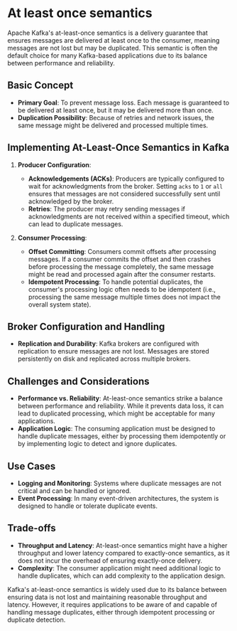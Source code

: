 # At least once semantics

Apache Kafka's at-least-once semantics is a delivery guarantee that ensures messages are delivered at least once to the
consumer, meaning messages are not lost but may be duplicated. This semantic is often the default choice for many
Kafka-based applications due to its balance between performance and reliability.

## Basic Concept

- **Primary Goal**: To prevent message loss. Each message is guaranteed to be delivered at least once, but it may be
  delivered more than once.
- **Duplication Possibility**: Because of retries and network issues, the same message might be delivered and processed
  multiple times.

## Implementing At-Least-Once Semantics in Kafka

1. **Producer Configuration**:
    - **Acknowledgements (ACKs)**: Producers are typically configured to wait for acknowledgments from the broker.
      Setting `acks` to `1` or `all` ensures that messages are not considered successfully sent until acknowledged by
      the broker.
    - **Retries**: The producer may retry sending messages if acknowledgments are not received within a specified
      timeout, which can lead to duplicate messages.

2. **Consumer Processing**:
    - **Offset Committing**: Consumers commit offsets after processing messages. If a consumer commits the offset and
      then crashes before processing the message completely, the same message might be read and processed again after
      the consumer restarts.
    - **Idempotent Processing**: To handle potential duplicates, the consumer's processing logic often needs to be
      idempotent (i.e., processing the same message multiple times does not impact the overall system state).

## Broker Configuration and Handling

- **Replication and Durability**: Kafka brokers are configured with replication to ensure messages are not lost.
  Messages are stored persistently on disk and replicated across multiple brokers.

## Challenges and Considerations

- **Performance vs. Reliability**: At-least-once semantics strike a balance between performance and reliability. While
  it prevents data loss, it can lead to duplicated processing, which might be acceptable for many applications.
- **Application Logic**: The consuming application must be designed to handle duplicate messages, either by processing
  them idempotently or by implementing logic to detect and ignore duplicates.

## Use Cases

- **Logging and Monitoring**: Systems where duplicate messages are not critical and can be handled or ignored.
- **Event Processing**: In many event-driven architectures, the system is designed to handle or tolerate duplicate
  events.

## Trade-offs

- **Throughput and Latency**: At-least-once semantics might have a higher throughput and lower latency compared to
  exactly-once semantics, as it does not incur the overhead of ensuring exactly-once delivery.
- **Complexity**: The consumer application might need additional logic to handle duplicates, which can add complexity to
  the application design.

Kafka's at-least-once semantics is widely used due to its balance between ensuring data is not lost and maintaining
reasonable throughput and latency. However, it requires applications to be aware of and capable of handling message
duplicates, either through idempotent processing or duplicate detection.